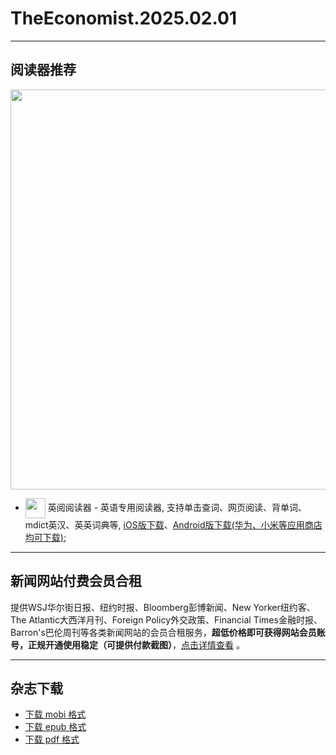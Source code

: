 # TheEconomist.2025.02.01
--------------
## 阅读器推荐
<a href="https://ereader.link/?utm_source=github&utm_medium=github&utm_campaign=github" target="_blank">
<img src="https://pic2.zhimg.com/v2-2158f25799daf1cc82b8c88286d58709_1440w.jpg" width="640px"/>
</a>

* <img align="center" src="https://ereader.link/images/ereader.png" width="32px" /> 英阅阅读器 - 英语专用阅读器, 支持单击查词、网页阅读、背单词、mdict英汉、英英词典等, [iOS版下载](https://apps.apple.com/cn/app/ereader-%E8%8B%B1%E9%98%85%E9%98%85%E8%AF%BB%E5%99%A8/id1558805880)、[Android版下载(华为、小米等应用商店均可下载)](https://ereader.link/);

---------------------
## 新闻网站付费会员合租    

提供WSJ华尔街日报、纽约时报、Bloomberg彭博新闻、New Yorker纽约客、The Atlantic大西洋月刊、Foreign Policy外交政策、Financial Times金融时报、Barron's巴伦周刊等各类新闻网站的会员合租服务，**超低价格即可获得网站会员账号，正规开通使用稳定（可提供付款截图）**，[点击详情查看](https://doc.goupnews.com/) 。

---------------------
## 杂志下载
* [下载 mobi 格式](https://raw.githubusercontent.com/hehonghui/awesome-english-ebooks/master/01_economist/te_2025.02.01/TheEconomist.2025.02.01.mobi) 
* [下载 epub 格式](https://raw.githubusercontent.com/hehonghui/awesome-english-ebooks/master/01_economist/te_2025.02.01/TheEconomist.2025.02.01.epub)
* [下载 pdf 格式](https://raw.githubusercontent.com/hehonghui/awesome-english-ebooks/master/01_economist/te_2025.02.01/TheEconomist.2025.02.01.pdf)
    
